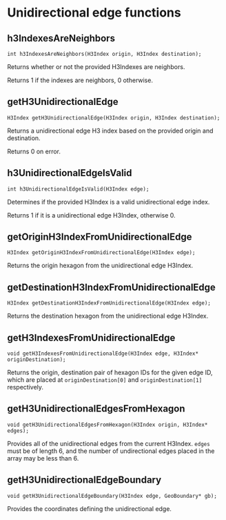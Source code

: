 # Unidirectional edge functions

## h3IndexesAreNeighbors

```
int h3IndexesAreNeighbors(H3Index origin, H3Index destination);
```

Returns whether or not the provided H3Indexes are neighbors.

Returns 1 if the indexes are neighbors, 0 otherwise.

## getH3UnidirectionalEdge

```
H3Index getH3UnidirectionalEdge(H3Index origin, H3Index destination);
```

Returns a unidirectional edge H3 index based on the provided origin and
destination.

Returns 0 on error.

## h3UnidirectionalEdgeIsValid

```
int h3UnidirectionalEdgeIsValid(H3Index edge);
```

Determines if the provided H3Index is a valid unidirectional edge index.

Returns 1 if it is a unidirectional edge H3Index, otherwise 0.

## getOriginH3IndexFromUnidirectionalEdge

```
H3Index getOriginH3IndexFromUnidirectionalEdge(H3Index edge);
```

Returns the origin hexagon from the unidirectional edge H3Index.

## getDestinationH3IndexFromUnidirectionalEdge

```
H3Index getDestinationH3IndexFromUnidirectionalEdge(H3Index edge);
```

Returns the destination hexagon from the unidirectional edge H3Index.

## getH3IndexesFromUnidirectionalEdge

```
void getH3IndexesFromUnidirectionalEdge(H3Index edge, H3Index* originDestination);
```

Returns the origin, destination pair of hexagon IDs for the given edge ID, which are placed at `originDestination[0]` and
`originDestination[1]` respectively.

## getH3UnidirectionalEdgesFromHexagon

```
void getH3UnidirectionalEdgesFromHexagon(H3Index origin, H3Index* edges);
```

Provides all of the unidirectional edges from the current H3Index. `edges` must be of length 6,
and the number of undirectional edges placed in the array may be less than 6.

## getH3UnidirectionalEdgeBoundary

```
void getH3UnidirectionalEdgeBoundary(H3Index edge, GeoBoundary* gb);
```

Provides the coordinates defining the unidirectional edge.
